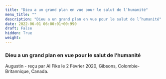 ```yaml
---
title: "Dieu a un grand plan en vue pour le salut de l’humanité"
menu_title: ""
description: "Dieu a un grand plan en vue pour le salut de l’humanité"
date: 2022-06-01 06:00:01+00:990
draft: False
hidden: True
weight:
---
```

### Dieu a un grand plan en vue pour le salut de l’humanité

Augustin - reçu par Al Fike le 2 Février 2020, Gibsons, Colombie-Britannique, Canada.




